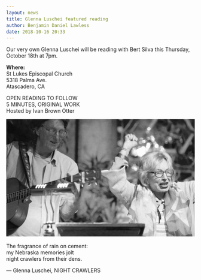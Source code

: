 ```yaml
---
layout: news
title: Glenna Luschei featured reading
author: Benjamin Daniel Lawless
date: 2018-10-16 20:33
---
```


Our very own Glenna Luschei will be reading with Bert Silva this Thursday, October 18th at 7pm.

**Where:**  
St Lukes Episcopal Church  
5318 Palma Ave.  
Atascadero, CA  

OPEN READING TO FOLLOW  
5 MINUTES, ORIGINAL WORK  
Hosted by Ivan Brown Otter  

![](/img/news/glenna-reading.jpg)

The fragrance of rain on cement:  
my Nebraska memories jolt  
night crawlers from their dens.  

— Glenna Luschei, NIGHT CRAWLERS
